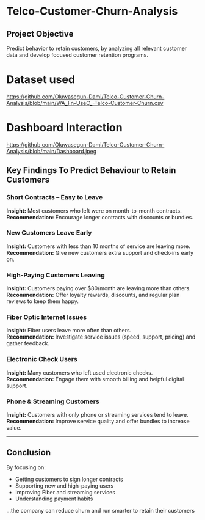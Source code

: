 # Telco-Customer-Churn-Analysis
## Project Objective 
Predict behavior to retain customers, by analyzing all relevant customer data and develop focused customer retention programs.

# Dataset used 
https://github.com/Oluwasegun-Dami/Telco-Customer-Churn-Analysis/blob/main/WA_Fn-UseC_-Telco-Customer-Churn.csv

# Dashboard Interaction 
https://github.com/Oluwasegun-Dami/Telco-Customer-Churn-Analysis/blob/main/Dashboard.jpeg

##  Key Findings To Predict Behaviour to Retain Customers 
###  Short Contracts – Easy to Leave  
**Insight:** Most customers who left were on month-to-month contracts.  
**Recommendation:** Encourage longer contracts with discounts or bundles.

### New Customers Leave Early  
**Insight:** Customers with less than 10 months of service are leaving more.  
**Recommendation:** Give new customers extra support and check-ins early on.

### High-Paying Customers Leaving  
**Insight:** Customers paying over $80/month are leaving more than others.  
**Recommendation:** Offer loyalty rewards, discounts, and regular plan reviews to keep them happy.

### Fiber Optic Internet Issues  
**Insight:** Fiber users leave more often than others.  
**Recommendation:** Investigate service issues (speed, support, pricing) and gather feedback.

### Electronic Check Users  
**Insight:** Many customers who left used electronic checks.  
**Recommendation:** Engage them with smooth billing and helpful digital support.

###  Phone & Streaming Customers  
**Insight:** Customers with only phone or streaming services tend to leave.  
**Recommendation:** Improve service quality and offer bundles to increase value.

---

##  Conclusion
By focusing on:
- Getting customers to sign longer contracts  
- Supporting new and high-paying users  
- Improving Fiber and streaming services  
- Understanding payment habits
  
...the company can reduce churn and run smarter to retain their customers

